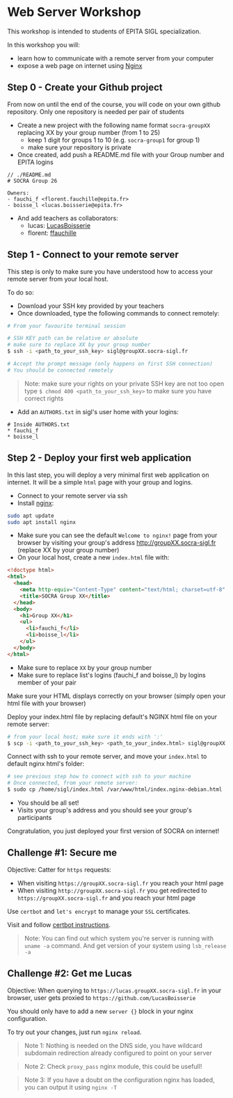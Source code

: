 # Web Server Workshop

This workshop is intended to students of EPITA SIGL specialization.

In this workshop you will:
- learn how to communicate with a remote server from your computer
- expose a web page on internet using [Nginx](https://www.nginx.com/)

## Step 0 - Create your Github project

From now on until the end of the course, you will code on your own github repository.
Only one repository is needed per pair of students

- Create a new project with the following name format `socra-groupXX` replacing XX by your group number (from 1 to 25)
  - keep 1 digit for groups 1 to 10 (e.g. `socra-group1` for group 1)
  - make sure your repository is private
- Once created, add push a README.md file with your Group number and EPITA logins
```plain
// ./README.md
# SOCRA Group 26

Owners:
- fauchi_f <florent.fauchille@epita.fr>
- boisse_l <lucas.boisserie@epita.fr>
```
- And add teachers as collaborators:
  - lucas: [LucasBoisserie](https://github.com/LucasBoisserie)
  - florent: [ffauchille](https://github.com/ffauchille)

## Step 1 - Connect to your remote server

This step is only to make sure you have understood how to access your remote server from your local host.

To do so:
- Download your SSH key provided by your teachers
- Once downloaded, type the following commands to connect remotely:
```sh
# From your favourite terminal session

# SSH KEY path can be relative or absolute
# make sure to replace XX by your group number
$ ssh -i <path_to_your_ssh_key> sigl@groupXX.socra-sigl.fr

# Accept the prompt message (only happens on first SSH connection)
# You should be connected remotely
```
> Note: make sure your rights on your private SSH key are not too open
> type `$ chmod 400 <path_to_your_ssh_key>` to make sure you have correct rights

- Add an `AUTHORS.txt` in sigl's user home with your logins:
```plain
# Inside AUTHORS.txt
* fauchi_f
* boisse_l
```

## Step 2 - Deploy your first web application

In this last step, you will deploy a very minimal first web application on internet.
It will be a simple `html` page with your group and logins.

- Connect to your remote server via ssh
- Install [nginx](https://ubuntu.com/tutorials/install-and-configure-nginx#2-installing-nginx):
```sh
sudo apt update
sudo apt install nginx
```
- Make sure you can see the default `Welcome to nginx!` page from your browser by visiting your group's address http://groupXX.socra-sigl.fr (replace XX by your group number)
- On your local host, create a new `index.html` file with:
```html
<!doctype html>
<html>
  <head>
    <meta http-equiv="Content-Type" content="text/html; charset=utf-8" />
    <title>SOCRA Group XX</title>
  </head>
  <body>
    <h1>Group XX</h1>
    <ul>
      <li>fauchi_f</li>
      <li>boisse_l</li>
    </ul>
  </body>
</html>

``` 
- Make sure to replace `XX` by your group number
- Make sure to replace list's logins (fauchi_f and boisse_l) by logins member of your pair

Make sure your HTML displays correctly on your browser (simply open your html file with your browser)

Deploy your index.html file by replacing default's NGINX html file on your remote server:
```sh
# from your local host; make sure it ends with ':'
$ scp -i <path_to_your_ssh_key> <path_to_your_index.html> sigl@groupXX.socra-sigl.fr:
```
Connect with ssh to your remote server, and move your `index.html` to default nginx html's folder:
```sh
# see previous step how to connect with ssh to your machine
# Once connected, from your remote server:
$ sudo cp /home/sigl/index.html /var/www/html/index.nginx-debian.html 
```
- You should be all set! 
- Visits your group's address and you should see your group's participants

Congratulation, you just deployed your first version of SOCRA on internet!

## Challenge #1: Secure me

Objective: Catter for `https` requests:
- When visiting `https://groupXX.socra-sigl.fr` you reach your html page
- When visiting `http://groupXX.socra-sigl.fr` you get redirected to `https://groupXX.socra-sigl.fr` and you reach your html page

Use `certbot` and `let's encrypt` to manage your `SSL` certificates.

Visit and follow [certbot instructions](https://certbot.eff.org/instructions).

> Note: You can find out which system you're server is running with `uname -a` command. And get version of your system using `lsb_release -a`


## Challenge #2: Get me Lucas

Objective: When querying to `https://lucas.groupXX.socra-sigl.fr` in your browser, user gets proxied to `https://github.com/LucasBoisserie`

You should only have to add a new `server {}` block in your nginx configuration.

To try out your changes, just run `nginx reload`.


> Note 1: Nothing is needed on the DNS side, you have wildcard subdomain redirection already configured to point on your server

> Note 2: Check `proxy_pass` nginx module, this could be usefull!

> Note 3: If you have a doubt on the configuration nginx has loaded, you can output it using `nginx -T`
